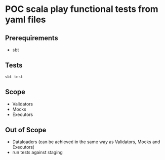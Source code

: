 # POC scala play functional tests from yaml files

## Prerequirements

- sbt

## Tests

```
sbt test
```

## Scope
- Validators
- Mocks
- Executors


## Out of Scope
- Dataloaders (can be achieved in the same way as Validators, Mocks and Executors)
- run tests against staging

